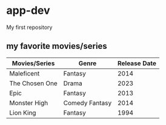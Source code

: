 # app-dev
My first repository

## **my favorite movies/series**
| Movies/Series | Genre       | Release Date |
| ----------- | ----------- | ----------- |
| Maleficent  |  Fantasy    |  2014       |
| The Chosen One |  Drama   |  2023       |
| Epic        |  Fantasy    |  2013       |
| Monster High  |    Comedy Fantasy   |   2014    |
| Lion King  |   Fantasy    |    1994     |
